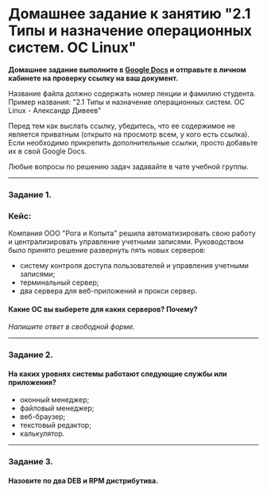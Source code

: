 # Домашнее задание к занятию "2.1 Типы и назначение операционных систем. ОС Linux"


**Домашнее задание выполните в [Google Docs](https://docs.google.com/) и отправьте в личном кабинете на проверку ссылку на ваш документ.**

Название файла должно содержать номер лекции и фамилию студента. Пример названия: "2.1 Типы и назначение операционных систем. ОС Linux - Александр Дивеев"

Перед тем как выслать ссылку, убедитесь, что ее содержимое не является приватным (открыто на просмотр всем, у кого есть ссылка). Если необходимо прикрепить дополнительные ссылки, просто добавьте их в свой Google Docs.

Любые вопросы по решению задач задавайте в чате учебной группы.

---

### Задание 1. 

### Кейс: 
Компания ООО "Рога и Копыта" решила автоматизировать свою работу и централизировать управление учетными записями.
Руководством было принято решение развернуть пять новых серверов:

* систему контроля доступа пользователей и управления учетными записями;
* терминальный сервер;
* два сервера для веб-приложений и прокси сервер.

#### Какие ОС вы выберете для каких серверов? Почему?

*Напишите ответ в свободной форме.*

---

### Задание 2. 

#### На каких уровнях системы работают следующие службы или приложения?

* оконный менеджер;
* файловый менеджер;
* веб-браузер;
* текстовый редактор;
* калькулятор.

---

### Задание 3. 

#### Назовите по два DEB и RPM дистрибутива.
